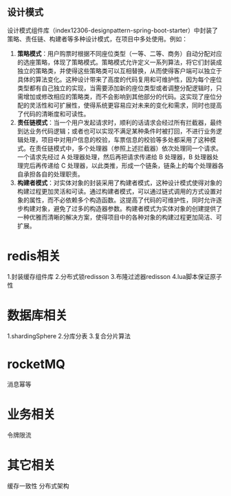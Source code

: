 ## 设计模式
设计模式组件库（index12306-designpattern-spring-boot-starter）中封装了策略、责任链、构建者等多种设计模式，在项目中多处使用。例如：
1. **策略模式**：用户购票时根据不同座位类型（一等、二等、商务）自动分配对应的选座策略，体现了策略模式。策略模式允许定义一系列算法，将它们封装成独立的策略类，并使得这些策略类可以互相替换，从而使得客户端可以独立于具体的算法变化。这种设计带来了高度的代码复用和可维护性，因为每个座位类型都有自己独立的实现，当需要添加新的座位类型或者调整分配逻辑时，只需增加或修改相应的策略类，而不会影响到其他部分的代码。这实现了座位分配的灵活性和可扩展性，使得系统更容易应对未来的变化和需求，同时也提高了代码的清晰度和可读性。
2. **责任链模式**：当一个用户发起请求时，顺利的话请求会经过所有拦截器，最终到达业务代码逻辑；或者也可以实现不满足某种条件时被打回，不进行业务逻辑处理，项目中对用户信息的校验，车票信息的校验等多处都采用了这种模式。在责任链模式中，多个处理器（参照上述拦截器）依次处理同一个请求。一个请求先经过 A 处理器处理，然后再把请求传递给 B 处理器，B 处理器处理完后再传递给 C 处理器，以此类推，形成一个链条，链条上的每个处理器各自承担各自的处理职责。
3. **构建者模式**：对实体对象的封装采用了构建者模式，这种设计模式使得对象的构建过程更加灵活和可读。通过构建者模式，可以通过链式调用的方式设置对象的属性，而不必依赖多个构造函数。这提高了代码的可维护性，同时允许逐步构建对象，避免了过多的构造器参数。构建者模式为实体对象的创建提供了一种优雅而清晰的解决方案，使得项目中的各种对象的构建过程更加简洁、可扩展。

# redis相关
1.封装缓存组件库
2.分布式锁redisson
3.布隆过滤器redisson
4.lua脚本保证原子性
# 数据库相关
1.shardingSphere
2.分库分表
3.复合分片算法

# rocketMQ
消息幂等
# 业务相关
令牌限流

# 其它相关
缓存一致性
分布式架构
